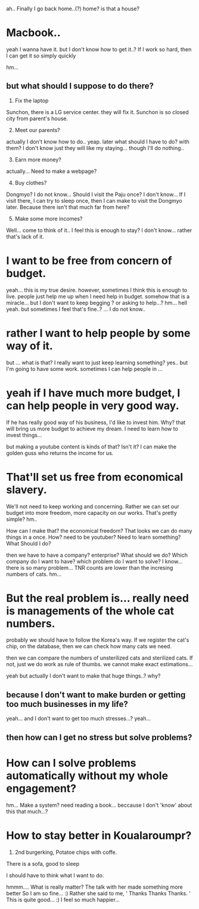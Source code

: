 ah..
Finally I go back home..(?)
home?
is that a house?

# Macbook..
yeah I wanna have it.
but I don't know how to get it..?
If I work so hard, then I can get it so simply quickly

hm...
## but what should I suppose to do there?

1. Fix the laptop

Sunchon, there is a LG service center. they will fix it.
Sunchon is so closed city from parent's house.

2. Meet our parents?

actually I don't know how to do..
yeap. later what should I have to do?
with them? I don't know just they will like my staying...
though I'll do nothing..


3. Earn more money?

actually... Need to make a webpage?


4. Buy clothes?

Dongmyo?
I do not know... Should I visit the Paju once? I don't know...
If I visit there, I can try to sleep once, then I can make to visit the Dongmyo later.
Because there isn't that much far from here?


5. Make some more incomes?

Well... come to think of it..
I feel this is enough to stay?
I don't know... rather that's lack of it.
# I want to be free from concern of budget.

yeah... this is my true desire.
however, sometimes I think this is enough to live.
people just help me up when I need help in budget.
somehow that is a miracle...
but I don't want to keep begging ? or asking to help...?
hm...
hell yeah.
but sometimes I feel that's fine..?
...
I do not know..
# rather I want to help people by some way of it.
but ... what is that?
I really want to just keep learning something?
yes..
but I'm going to have some work.
sometimes I can help people in ...
# yeah if I have much more budget, I can help people in very good way.
If he has really good way of his business, I'd like to invest him.
Why? that will bring us more budget to achieve my dream.
I need to learn how to invest things...

but making a youtube content is kinds of that?
Isn't it?
I can make the golden guss who returns the income for us.
# That'll set us free from economical slavery.
We'll not need to keep working and concerning.
Rather we can set our budget into more freedom, more capacity on our works.
That's pretty simple?
hm..

How can I make that? the economical freedom?
That looks we can do many things in a once.
How?
need to be youtuber? Need to learn something?
What Should I do?


then we have to have a company? enterprise?
What should we do?
Which company do I want to have?
which problem do I want to solve?
I know...
there is so many problem...
TNR counts are lower than the incresing numbers of cats.
hm...
# But the real problem is... really need is managements of the whole cat numbers.
probably we should have to follow the Korea's way.
If we register the cat's chip, on the database,
then we can check how many cats we need.

then we can compare the numbers of unsterilized cats and sterilized cats.
If not, just we do work as rule of thumbs.
we cannot make exact estimations...

yeah but actually I don't want to make that huge things..?
why?
## because I don't want to make burden or getting too much businesses in my life?
yeah...
and I don't want to get too much stresses...?
yeah...
## then how can I get no stress but solve problems?

# How can I solve problems automatically without my whole engagement?

hm... Make a system? need reading a book...
beccause I don't 'know' about this that much...?




# How to stay better in Koualaroumpr?


1. 2nd burgerking, Potatoe chips with coffe.

There is a sofa, good to sleep



I should have to think what I want to do.



hmmm....
What is really matter?
The talk with her made something more better
So I am so fine... :)
Rather she said to me, ' Thanks Thanks Thanks. ' This is quite good... :)
I feel so much happier...



